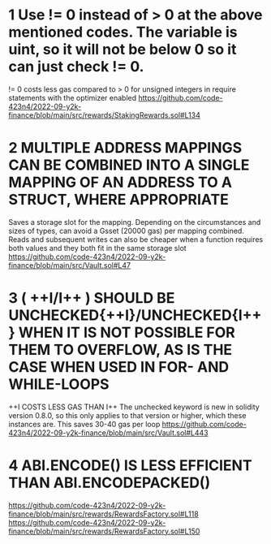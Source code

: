 # 1 Use != 0 instead of > 0 at the above mentioned codes. The variable is uint, so it will not be below 0 so it can just check != 0.
!= 0 costs less gas compared to > 0 for unsigned integers in require statements with the optimizer enabled 
https://github.com/code-423n4/2022-09-y2k-finance/blob/main/src/rewards/StakingRewards.sol#L134
# 2 MULTIPLE ADDRESS MAPPINGS CAN BE COMBINED INTO A SINGLE MAPPING OF AN ADDRESS TO A STRUCT, WHERE APPROPRIATE
Saves a storage slot for the mapping. Depending on the circumstances and sizes of types, can avoid a Gsset (20000 gas) per mapping combined. Reads and subsequent writes can also be cheaper when a function requires both values and they both fit in the same storage slot
https://github.com/code-423n4/2022-09-y2k-finance/blob/main/src/Vault.sol#L47
# 3  ( ++I/I++ ) SHOULD BE UNCHECKED{++I}/UNCHECKED{I++} WHEN IT IS NOT POSSIBLE FOR THEM TO OVERFLOW, AS IS THE CASE WHEN USED IN FOR- AND WHILE-LOOPS
++I COSTS LESS GAS THAN I++
The unchecked keyword is new in solidity version 0.8.0, so this only applies to that version or higher, which these instances are. This saves 30-40 gas per loop
https://github.com/code-423n4/2022-09-y2k-finance/blob/main/src/Vault.sol#L443
# 4  ABI.ENCODE() IS LESS EFFICIENT THAN ABI.ENCODEPACKED()
https://github.com/code-423n4/2022-09-y2k-finance/blob/main/src/rewards/RewardsFactory.sol#L118
https://github.com/code-423n4/2022-09-y2k-finance/blob/main/src/rewards/RewardsFactory.sol#L150
